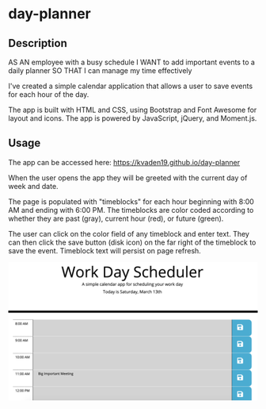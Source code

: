 # day-planner

## Description
AS AN employee with a busy schedule
I WANT to add important events to a daily planner
SO THAT I can manage my time effectively

I've created a simple calendar application that allows a user to save events for each hour of the day.

The app is built with HTML and CSS, using Bootstrap and Font Awesome for layout and icons.
The app is powered by JavaScript, jQuery, and Moment.js.

## Usage
The app can be accessed here: https://kvaden19.github.io/day-planner

When the user opens the app they will be greeted with the current day of week and date.

The page is populated with "timeblocks" for each hour beginning with 8:00 AM and ending with 6:00 PM. 
The timeblocks are color coded according to whether they are past (gray), current hour (red), or future (green).

The user can click on the color field of any timeblock and enter text.
They can then click the save button (disk icon) on the far right of the timeblock to save the event.
Timeblock text will persist on page refresh. 

![Day Planner App](/assets/images/dayplanner.png "Day Planner")

